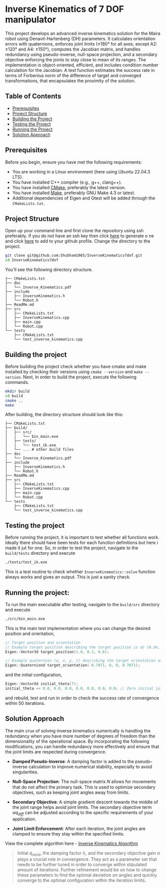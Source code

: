 # Inverse Kinematics of 7 DOF manipulator

This project develops an advanced inverse kinematics solution for the Maira robot using Denavit-Hartenberg (DH) parameters. It calculates orientation errors with quaternions, enforces joint limits (±180° for all axes, except A2: ±120° and A4: ±150°), computes the Jacobian matrix, and handles redundancy using pseudo-inverse, null-space projection, and a secondary objective enforcing the joints to stay close to mean of its ranges. The implementation is object-oriented, efficient, and includes condition number calculation for the Jacobian. A test function estimates the success rate in terms of Forbenius norm of the difference of target and converged transformations, that encapsulates the proximity of the solution.  

## Table of Contents
- [Prerequisites](#prerequisites)
- [Project Structure](#project-structure)
- [Building the Project](#building-the-project)
- [Testing the Project](#testing-the-project)
- [Running the Project](#running-the-project)
- [Solution Approach](#solution-approach)

## Prerequisites
Before you begin, ensure you have met the following requirements:
- You are working in a Linux environment (here using Ubuntu 22.04.3 LTS). 
- You have installed C++ compiler (e.g., g++, clang++).
- You have installed [CMake](https://cmake.org/download/), preferably the latest version.
- You have installed [Make](https://www.gnu.org/software/make/), preferably GNU Make 4.3 or latest.
- Additional dependencies of Eigen and Gtest will be added through the `CMakeLists.txt`.

## Project Structure
Open up your command line and first clone the repository using ssh preferably. If you do not have an ssh key then click [here](https://docs.github.com/en/authentication/connecting-to-github-with-ssh/generating-a-new-ssh-key-and-adding-it-to-the-ssh-agent) to generate o ne and click [here](https://docs.github.com/en/authentication/connecting-to-github-with-ssh/adding-a-new-ssh-key-to-your-github-account) to add to your github profile. Change the directory to the project. 
```sh
git clone git@github.com:Shubham1965/InverseKinematics7dof.git
cd InverseKinematics7dof
```

You'll see the following directory structure.

```plaintext
├── CMakeLists.txt
├── doc
│   └── Inverse_Kinematics.pdf
├── include
│   ├── InverseKinematics.h
│   └── Robot.h
├── ReadMe.md
├── src
│   ├── CMakeLists.txt
│   ├── InverseKinematics.cpp
│   ├── main.cpp
│   └── Robot.cpp
└── tests
    ├── CMakeLists.txt
    └── test_inverse_kinematics.cpp
```

## Building the project
Before building the project check whether you have cmake and make installed by checking their versions using `cmake --version` and `make --version`. Next, in order to build the project, execute the following commands. 
```sh
mkdir build
cd build
cmake ..
make
```

After building, the directory structure should look like this:
```
├── CMakeLists.txt
├── build/
│   ├── src/
│   │   └── bin_main.exe
│   ├── tests/
│   │   └── test_ik.exe
│   └── ... # other build files
├── doc
│   └── Inverse_Kinematics.pdf
├── include
│   ├── InverseKinematics.h
│   └── Robot.h
├── ReadMe.md
├── src
│   ├── CMakeLists.txt
│   ├── InverseKinematics.cpp
│   ├── main.cpp
│   └── Robot.cpp
└── tests
    ├── CMakeLists.txt
    └── test_inverse_kinematics.cpp
```

## Testing the project
Before running the project, it is important to test whether all functions work. Ideally there should have been tests for each function definitions but here i made it jut for one. So, in order to test the project, navigate to the `build/tests` directory and execute
```sh
./tests/test_ik.exe
```
This is a test routine to check whether `InverseKinematics::solve` function always works and gives an output. This is just a sanity check.

## Running the project:
To run the main executable after testing, navigate to the `build/src` directory and execute
```sh
./src/bin_main.exe
```
This is the main test implementation where you can change the desired position and orientation, 
```c++
// Target position and orientation
// Example target position describing the target position is at (0.5m, 0.3m, 0.6m) in the 3D space
Eigen::Vector3d target_position(1.0, 0.3, 0.6); 

// Example quaternion (w, x, y, z) describing the target orientation as a 90-degree rotation around the z-axis
Eigen::Quaterniond target_orientation(-0.7071, 0, 0, 0.7071); 

```
and the initial configuration,

```c++
Eigen::VectorXd initial_theta(7);
initial_theta << 0.0, 0.0, 0.0, 0.0, 0.0, 0.0, 0.0; // Zero initial joint angles
```
and rebuild, test and run in order to check the success rate of convergence within 50 iterations.


## Solution Approach

The main crux of solving inverse kinematics numerically is handling the redundancy when you have more number of degrees of freedom than the dimensionality of the operational space. By incorporating the following  modifications, you can handle redundancy more effectively and ensure that the joint limits are respected during convergence.

- **Damped Pseudo-Inverse**: A damping factor is added to the pseudo-inverse calculation to improve numerical stability, especially to avoid singularities.

- **Null-Space Projection**: The null-space matrix 𝑁 allows for movements that do not affect the primary task. This is used to optimize secondary objectives, such as keeping joint angles away from limits.

- **Secondary Objective**: A simple gradient descent towards the middle of the joint range helps avoid joint limits. The secondary objective term $\alpha q_{diff}$ can be adjusted according to the specific requirements of your application.

- **Joint Limit Enforcement**: After each iteration, the joint angles are clamped to ensure they stay within the specified limits.


View the complete algorithm here - [Inverse Kinematics Algorithm ](doc/Inverse_Kinematics.pdf)

> Initial $q_{seed}$, the damping factor $\lambda$, and the secondary objective gain $\alpha$ plays a crucial role in convergence. They act as a parameter set that needs to be further tuned in order to converge within stipulated amount of iterations. Further refinement would be on how to change these parameters to find the optimal deviation on angles and quickly converge to the optimal configuration within the iteration limits. 

